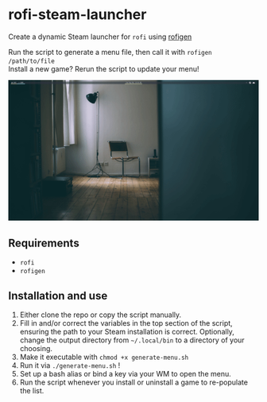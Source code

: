 # rofi-steam-launcher
Create a dynamic Steam launcher for `rofi` using [rofigen](https://github.com/losoliveirasilva/rofigen)  
  
Run the script to generate a menu file, then call it with `rofigen /path/to/file`  
Install a new game? Rerun the script to update your menu!

![](https://raw.githubusercontent.com/domainzero/rofi-steam-launcher/master/media/example.gif)

## Requirements
- `rofi`
- `rofigen`

## Installation and use  
1. Either clone the repo or copy the script manually.
2. Fill in and/or correct the variables in the top section of the script, ensuring the path to your Steam installation is correct. Optionally, change the output directory from `~/.local/bin` to a directory of your choosing.
3. Make it executable with `chmod +x generate-menu.sh`
4. Run it via `./generate-menu.sh` !
5. Set up a bash alias or bind a key via your WM to open the menu.
6. Run the script whenever you install or uninstall a game to re-populate the list.
